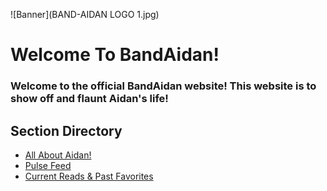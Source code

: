 ![Banner](BAND-AIDAN LOGO 1.jpg)
# Welcome To BandAidan!

### Welcome to the official BandAidan website! This website is to show off and flaunt Aidan's life!

## Section Directory

- [All About Aidan!](whoami.md)
- [Pulse Feed](blog.md)
- [Current Reads & Past Favorites](currentread.md)
